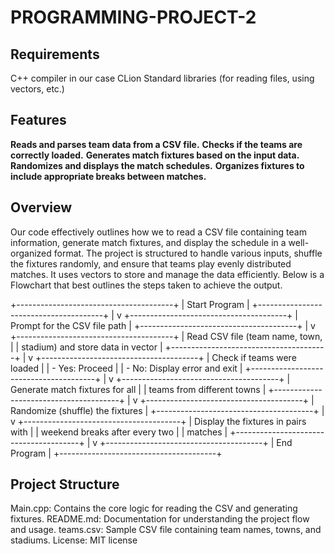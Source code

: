 

# PROGRAMMING-PROJECT-2

## 
## Requirements
 C++ compiler in our case CLion
 Standard libraries (for reading files, using vectors, etc.)

 ## Features
 **Reads and parses team data from a CSV file.**
 **Checks if the teams are correctly loaded.**
 **Generates match fixtures based on the input data.**
 **Randomizes and displays the match schedules.**
 **Organizes fixtures to include appropriate breaks between matches.**

 ## Overview
 Our code effectively outlines how we  to read a CSV file containing team information, generate match fixtures, and display the schedule in a well-organized format. The project is structured to handle various inputs, shuffle the fixtures randomly, and ensure that teams play evenly distributed matches. It uses vectors to store and manage the data efficiently. Below is a Flowchart that best outlines the steps taken to achieve the output.
 
+---------------------------------------+
|             Start Program             |
+---------------------------------------+
                |
                v
+---------------------------------------+
|   Prompt for the CSV file path        |
+---------------------------------------+
                |
                v
+---------------------------------------+
|   Read CSV file (team name, town,     |
|   stadium) and store data in vector   |
+---------------------------------------+
                |
                v
+---------------------------------------+
|   Check if teams were loaded          |
|     - Yes: Proceed                    |
|     - No: Display error and exit      |
+---------------------------------------+
                |
                v
+---------------------------------------+
|   Generate match fixtures for all     |
|   teams from different towns          |
+---------------------------------------+
                |
                v
+---------------------------------------+
|   Randomize (shuffle) the fixtures    |
+---------------------------------------+
                |
                v
+---------------------------------------+
|   Display the fixtures in pairs with  |
|   weekend breaks after every two      |
|   matches                             |
+---------------------------------------+
                |
                v
+---------------------------------------+
|              End Program              |
+---------------------------------------+

## Project Structure
 Main.cpp: Contains the core logic for reading the CSV and generating fixtures.
 README.md: Documentation for understanding the project flow and usage.
 teams.csv: Sample CSV file containing team names, towns, and stadiums.
 License: MIT license
